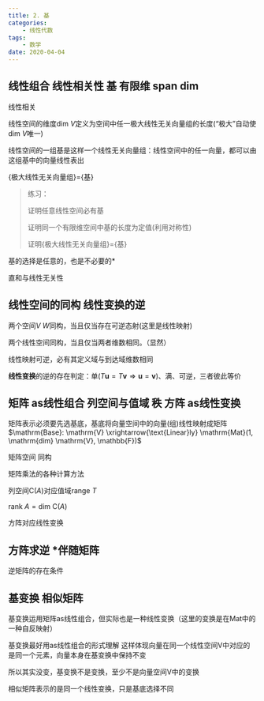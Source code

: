 ```yaml
---
title: 2. 基
categories: 
	- 线性代数
tags: 
	- 数学
date: 2020-04-04
---
```


## 线性组合 线性相关性 基 有限维 $\mathrm{span}$ $\mathrm{dim}$ 

线性相关

线性空间的维度$\mathrm{dim}\ V$定义为空间中任一极大线性无关向量组的长度(“极大”自动使$\mathrm{dim}\ V$唯一)

线性空间的一组基是这样一个线性无关向量组：线性空间中的任一向量，都可以由这组基中的向量线性表出

{极大线性无关向量组}={基}

> 练习：
>
> 证明任意线性空间必有基
>
> 证明同一个有限维空间中基的长度为定值(利用对称性)
>
> 证明{极大线性无关向量组}={基}

基的选择是任意的，也是不必要的*

直和与线性无关性

## 线性空间的同构 线性变换的逆

两个空间$V\ W$同构，当且仅当存在可逆态射(这里是线性映射)

两个线性空间同构，当且仅当两者维数相同。（显然）

线性映射可逆，必有其定义域与到达域维数相同

**线性变换**的逆的存在判定：单($T\boldsymbol{u}=T\boldsymbol{v} \Rightarrow \boldsymbol{u}=\boldsymbol{v}$)、满、可逆，三者彼此等价

## 矩阵 as线性组合 列空间与值域 秩 方阵 as线性变换

矩阵表示必须要先选基底，基底将向量空间中的向量(组)线性映射成矩阵 $\mathrm{Base}: \mathrm{V} \xrightarrow{\text{Linear}ly} \mathrm{Mat}(1, \mathrm{dim} \mathrm{V}, \mathbb{F})$

矩阵空间 同构

矩阵乘法的各种计算方法

列空间$\mathrm{C}(A)$对应值域$\mathrm{range}\ T$

$\mathrm{rank}\ A= \mathrm{dim}\ \mathrm{C}(A)$

方阵对应线性变换

## 方阵求逆 *伴随矩阵

逆矩阵的存在条件

## 基变换 相似矩阵

基变换运用矩阵as线性组合，但实际也是一种线性变换（这里的变换是在$\mathrm{Mat}$中的一种自反映射）

基变换最好用as线性组合的形式理解 这样体现向量在同一个线性空间$\mathrm{V}$中对应的是同一个元素，向量本身在基变换中保持不变

所以其实没变，基变换不是变换，至少不是向量空间$\mathrm{V}$中的变换

相似矩阵表示的是同一个线性变换，只是基底选择不同